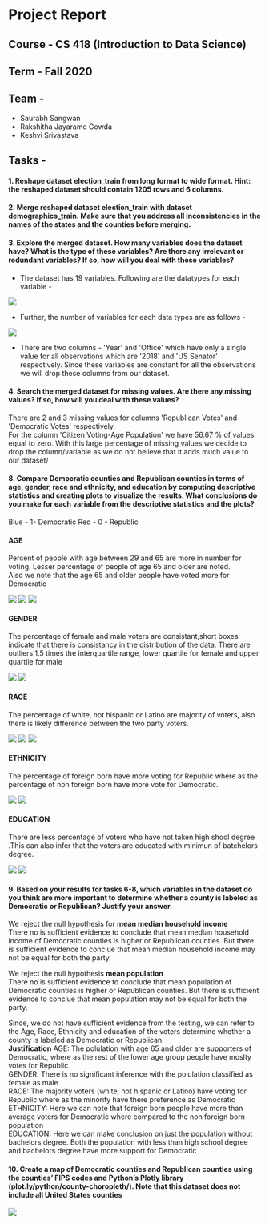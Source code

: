 # Project Report
## Course - CS 418 (Introduction to Data Science)
## Term - Fall 2020

## Team - 
- Saurabh Sangwan
- Rakshitha Jayarame Gowda
- Keshvi Srivastava

## Tasks - 
#### 1. Reshape dataset election_train from long format to wide format. Hint: the reshaped dataset should contain 1205 rows and 6 columns.
#### 2. Merge reshaped dataset election_train with dataset demographics_train. Make sure that you address all inconsistencies in the names of the states and the counties before merging.
#### 3. Explore the merged dataset. How many variables does the dataset have? What is the type of these variables? Are there any irrelevant or redundant variables? If so, how will you deal with these variables?
- The dataset has 19 variables. Following are the datatypes for each variable - 

![](images/data_types.png)

- Further, the number of variables for each data types are as follows -
  
![](images/count_data_types.png)

- There are two columns - 'Year' and 'Office' which have only a single value 
for all observations which are '2018' and 'US Senator' respectively. Since these
  variables are constant for all the observations we will drop these columns from our dataset.

#### 4. Search the merged dataset for missing values. Are there any missing values? If so, how will you deal with these values?
There are 2 and 3 missing values for columns 'Republican Votes' and 'Democratic Votes' 
respectively. <br>
For the column 'Citizen Voting-Age Population' we have 56.67 % of values equal to
zero. With this large percentage of missing values we decide to drop the column/variable 
as we do not believe that it adds much value to our dataset/

#### 8. Compare Democratic counties and Republican counties in terms of age, gender, race and ethnicity, and education by computing descriptive statistics and creating plots to visualize the results. What conclusions do you make for each variable from the descriptive statistics and the plots?
Blue - 1- Democratic
Red - 0 - Republic

#### AGE
Percent of people with age between 29 and 65 are more in number for voting. Lesser percentage of people of age 65 and older are noted.  
Also we note that the age 65 and older people have voted more for Democratic

![](images/Age1.png)  ![](images/Age2.png) ![](images/Age3.png)

#### GENDER
The percentage of female and male voters are consistant,short boxes indicate that there is consistancy in the distribution of the data.
There are outliers 1.5 times the interquartile range, lower quartile for female and upper quartile for male

![](images/Gender1.png)  ![](images/Gender2.png)

#### RACE
The percentage of white, not hispanic or Latino are majority of voters, also there is likely difference between the two party voters.

![](images/Race1.png)  ![](images/Race2.png) ![](images/Race3.png)

#### ETHNICITY
The percentage of foreign born have more voting for Republic where as the percentage of non foreign born have more vote for Democratic.

![](images/Ethnicity1.png)  ![](images/Ethnicity2.png) 

#### EDUCATION
There are less percentage of voters who have not taken high shool degree .This can also infer that the voters are educated with minimun of batchelors degree.

![](images/Education1.png)  ![](images/Education2.png) 

#### 9. Based on your results for tasks 6-8, which variables in the dataset do you think are more important to determine whether a county is labeled as Democratic or Republican? Justify your answer.
We reject the null hypothesis for <b>mean median household income</b> <br>
There no is sufficient evidence to conclude that mean median household income of Democratic counties is higher or Republican counties.
But there is sufficient evidence to conclue that mean median household income may not be equal for both the party. <br>

We reject the null hypothesis <b>mean population</b> <br>
There no is sufficient evidence to conclude that mean population of Democratic counties is higher or Republican counties.
But there is sufficient evidence to conclue that mean population may not be equal for both the party. <br>

Since, we do not have sufficient evidence from the testing, we can refer to the Age, Race, Ethnicity and education of the voters determine whether a county is labeled as Democratic or Republican. <br>
<b>Justification</b>
AGE: The polulation with age 65 and older are supporters of Democratic, where as the rest of the lower age group people have moslty votes for Republic <br>
GENDER: There is no significant inference with the polulation classified as female as male <br>
RACE: The majority voters (white, not hispanic or Latino) have voting for Republic where as the minority have there preference as Democratic<br>
ETHNICITY: Here we can note that foreign born people have more than average voters for Democratic where compared to the non foreign born population <br>
EDUCATION: Here we can make conclusion on just the population without bachelors degree. Both the population with less than high school degree and bachelors degree have more support for Democratic


#### 10. Create a map of Democratic counties and Republican counties using the counties’ FIPS codes and Python’s Plotly library (plot.ly/python/county-choropleth/). Note that this dataset does not include all United States counties
![](images/newplot.png) 



